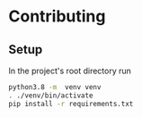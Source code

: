 # Contributing

## Setup

In the project's root directory run
```sh
python3.8 -m  venv venv
. ./venv/bin/activate
pip install -r requirements.txt
```